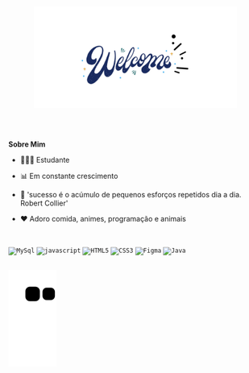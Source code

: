 
<p align="center"><img width="80%" alt="Oie! Bem vindo ao meu perfil" src="./assets/Welcome.png" /></p>

<br />

##
**Sobre Mim**

- 👨🏻‍🎓 Estudante

- 📊 Em constante crescimento

- 💬 'sucesso é o acúmulo de pequenos esforços repetidos dia a dia. Robert Collier'

- ❤️ Adoro comida, animes, programação e animais

<br>

<code><img height="20" alt="MySql" src="https://img.shields.io/badge/MySQL-00000F?style=for-the-badge&logo=mysql&logoColor=white"></code>
<code><img height="20" alt="javascript" src="https://img.shields.io/badge/JavaScript-323330?style=for-the-badge&logo=javascript&logoColor=F7DF1E"></code>
<code><img height="20" alt="HTML5" src="https://img.shields.io/badge/HTML5-E34F26?style=for-the-badge&logo=html5&logoColor=white"></code>
<code><img height="20" alt="CSS3" src="https://img.shields.io/badge/CSS3-1572B6?style=for-the-badge&logo=css3&logoColor=white"></code>
<code><img height="20" alt="Figma" src="https://img.shields.io/badge/Figma-F24E1E?style=for-the-badge&logo=figma&logoColor=white"></code>
<code><img height="20" alt="Java" src="https://img.shields.io/badge/Java-ED8B00?style=for-the-badge&logo=openjdk&logoColor=white"></code>



##
![snake gif](https://github.com/VitXP/VitXP/blob/output/github-contribution-grid-snake.svg)

##



<br>


